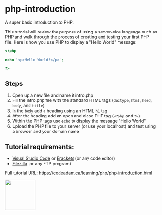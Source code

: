 # php-introduction

A super basic introduction to PHP.

This tutorial will review the purpose of using a server-side language such as PHP and walk through the process of creating and testing your first PHP file. Here is how you use PHP to display a "Hello World" message:

```php
<?php 

echo '<p>Hello World!</p>';

?>
```

## Steps

1. Open up a new file and name it intro.php
2. Fill the intro.php file with the standard HTML tags (`doctype`, `html`, `head`, `body`, and `title`)
3. In the `body` add a heading using an HTML `h1` tag
4. After the heading add an open and close PHP tag (`<?php` and `?>`)
5. Within the PHP tags use `echo` to display the message "Hello World"
6. Upload the PHP file to your server (or use your localhost) and test using a browser and your domain name

## Tutorial requirements:

* [Visual Studio Code](https://code.visualstudio.com/) or [Brackets](http://brackets.io/) (or any code editor)
* [Filezilla](https://filezilla-project.org/) (or any FTP program)

Full tutorial URL: https://codeadam.ca/learning/php/php-introduction.html

<a href="https://codeadam.ca">
<img src="https://codeadam.ca/images/code-block.png" width="100">
</a>
